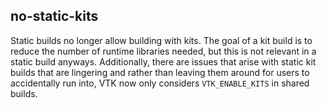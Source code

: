 ## no-static-kits

Static builds no longer allow building with kits. The goal of a kit build is to
reduce the number of runtime libraries needed, but this is not relevant in a
static build anyways. Additionally, there are issues that arise with static kit
builds that are lingering and rather than leaving them around for users to
accidentally run into, VTK now only considers `VTK_ENABLE_KITS` in shared
builds.
